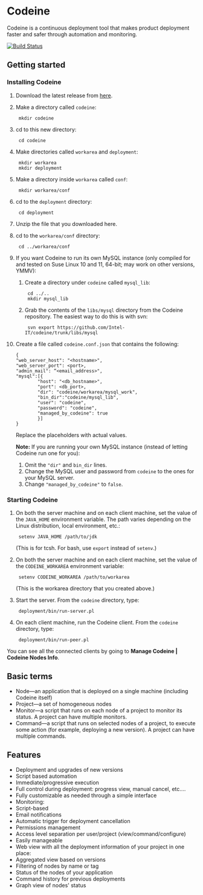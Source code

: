 # Codeine

Codeine is a continuous deployment tool that makes product deployment faster and safer through automation and monitoring.

[![Build Status](https://travis-ci.org/Intel-IT/codeine.png?branch=master)](https://travis-ci.org/Intel-IT/codeine)

## Getting started

### Installing Codeine

1. Download the latest release from [here](https://github.com/Intel-IT/codeine/releases).
2. Make a directory called `codeine`:

        mkdir codeine

3. cd to this new directory:

        cd codeine

4. Make directories called `workarea` and `deployment`:

        mkdir workarea
        mkdir deployment

5. Make a directory inside `workarea` called `conf`:

        mkdir workarea/conf

6. cd to the `deployment` directory:

        cd deployment

7. Unzip the file that you downloaded here. 
8. cd to the `workarea/conf` directory:

        cd ../workarea/conf

9. If you want Codeine to run its own MySQL instance (only compiled for and tested on Suse Linux 10 and 11, 64-bit; may work on other versions, YMMV):
    1. Create a directory under `codeine` called `mysql_lib`:
            
            cd ../..
            mkdir mysql_lib

    2. Grab the contents of the `libs/mysql` directory from the Codeine repository. The easiest way to do this is with svn:

            svn export https://github.com/Intel-IT/codeine/trunk/libs/mysql

10. Create a file called `codeine.conf.json` that contains the following:

        {
        "web_server_host": "<hostname>",
        "web_server_port": <port>,
        "admin_mail": “<email_address>",
        "mysql":[{
                "host": "<db_hostname>",
                "port": <db_port>,
                "dir": "codeine/workarea/mysql_work",
                "bin_dir":"codeine/mysql_lib",
                "user": "codeine",
                "password": "codeine",
                "managed_by_codeine": true
                }]
        }

    Replace the placeholders with actual values.

    **Note:** If you are running your own MySQL instance (instead of letting Codeine run one for you):

    1. Omit the `"dir"` and `bin_dir` lines.
    2. Change the MySQL user and password from `codeine` to the ones for your MySQL server.
    3. Change `"managed_by_codeine"` to `false`.

### Starting Codeine

1. On both the server machine and on each client machine, set the value of the `JAVA_HOME` environment variable. The path varies depending on the Linux distribution, local environment, etc.:

        setenv JAVA_HOME /path/to/jdk

    (This is for tcsh. For bash, use `export` instead of `setenv`.)
2. On both the server machine and on each client machine, set the value of the `CODEINE_WORKAREA` environment variable:

        setenv CODEINE_WORKAREA /path/to/workarea

    (This is the workarea directory that you created above.)
3. Start the server. From the `codeine` directory, type:

        deployment/bin/run-server.pl

4. On each client machine, run the Codeine client. From the `codeine` directory, type:

        deployment/bin/run-peer.pl

You can see all the connected clients by going to **Manage Codeine | Codeine Nodes Info**.



## Basic terms
* Node&mdash;an application that is deployed on a single machine (including Codeine itself)
* Project&mdash;a set of homogeneous nodes
* Monitor&mdash;a script that runs on each node of a project to monitor its status. A project can have multiple monitors.
* Command&mdash;a script that runs on selected nodes of a project, to execute some action (for example, deploying a new version). A project can have multiple commands.

## Features
* Deployment and upgrades of new versions
 * Script based automation
 * Immediate/progressive execution
 * Full control during deployment: progress view, manual cancel, etc.&hellip;
 * Fully customizable as needed through a simple interface
* Monitoring:
 * Script-based
 * Email notifications
 * Automatic trigger for deployment cancellation
* Permissions management
 * Access level separation per user/project (view/command/configure)
 * Easily manageable
* Web view with all the deployment information of your project in one place:
 * Aggregated view based on versions
 * Filtering of nodes by name or tag
 * Status of the nodes of your application
 * Command history for previous deployments
 * Graph view of nodes' status

